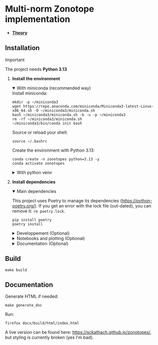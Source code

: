 # Multi-norm Zonotope implementation 

- [**Theory**](./book/zonotope.pdf)

## Installation
> [!IMPORTANT]
> The project needs **Python 3.13** 

1. **Install the environment**
    <details open>
    <summary>With miniconda (recommended way)</summary>
    Install miniconda: 

    ```shell
    mkdir -p ~/miniconda3
    wget https://repo.anaconda.com/miniconda/Miniconda3-latest-Linux-x86_64.sh -O ~/miniconda3/miniconda.sh
    bash ~/miniconda3/miniconda.sh -b -u -p ~/miniconda3
    rm -rf ~/miniconda3/miniconda.sh
    ~/miniconda3/bin/conda init bash
    ```

    Source or reload your shell:
    ```shell
    source ~/.bashrc
    ```

    Create the environment with Python 3.13:
    ```shell
    conda create -n zonotopes python=3.13 -y
    conda activate zonotopes
    ```
    </details>

    <details>
    <summary>With python venv</summary>
    
    ```shell 
    python -m venv .venv  
    source .venv/bin/activate
    ```
    </details>


2. **Install dependencies**
    <details open>
    <summary>Main dependencies</summary>

    This project uses Poetry to manage its dependencies (<https://python-poetry.org/>). If you get an error with the lock file (out-dated), you can remove it: `rm poetry.lock`. 

    ```shell
    pip install poetry 
    poetry install
    ```

    </details>
    
    <details>
    <summary>Developpement (Optional)</summary>

    Ruff and Mypy libraries for developpement.

    ```shell
    poetry install --with dev
    ```
    </details>

    <details>
    <summary>Notebooks and plotting (Optional)</summary>
    Necessary when working with Jupyter.

    ```shell
    poetry install --with plot
    ```
    </details>

    <details>
    <summary>Documentation (Optional)</summary>
    Used to generate the Sphinx documentation.

    ```shell
    poetry install --with docs
    ```
    </details>



## Build
```shell
make build
```

## Documentation
Generate HTML if needed: 
```shell
make generate_doc
```

Run: 
```shell
firefox docs/build/html/index.html
```

A live version can be found here: <https://sckathach.github.io/zonotopes/>, but styling is currently broken (yes I'm bad). 